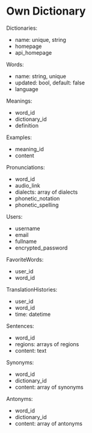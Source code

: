 # Own Dictionary

Dictionaries:
  - name: unique, string
  - homepage
  - api_homepage

Words:
  - name: string, unique
  - updated: bool, default: false
  - language

Meanings:
  - word_id
  - dictionary_id
  - definition

Examples:
  - meaning_id
  - content

Pronunciations:
  - word_id
  - audio_link
  - dialects: array of dialects
  - phonetic_notation
  - phonetic_spelling

Users:
  - username
  - email
  - fullname
  - encrypted_password

FavoriteWords:
  - user_id
  - word_id

TranslationHistories:
  - user_id
  - word_id
  - time: datetime

Sentences:
  - word_id
  - regions: arrays of regions
  - content: text

Synonyms:
  - word_id
  - dictionary_id
  - content: array of synonyms

Antonyms:
  - word_id
  - dictionary_id
  - content: array of antonyms
